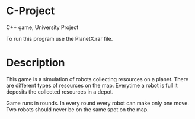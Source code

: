 # C-Project
C++ game, University Project

To run this program use the PlanetX.rar file.

# Description
This game is a simulation of robots collecting resources on a planet. There are different types of resources on the map. Everytime a robot is full it deposits the collected resources in a depot.

Game runs in rounds. In every round every robot can make only one move. Two robots should never be on the same spot on the map.
